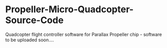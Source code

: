 # Propeller-Micro-Quadcopter-Source-Code
Quadcopter flight controller software for Parallax Propeller chip - software to be uploaded soon....